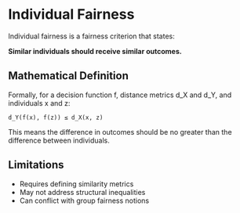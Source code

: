 # Individual Fairness

Individual fairness is a fairness criterion that states:

**Similar individuals should receive similar outcomes.**

## Mathematical Definition

Formally, for a decision function f, distance metrics d_X and d_Y, and individuals x and z:

```
d_Y(f(x), f(z)) ≤ d_X(x, z)
```

This means the difference in outcomes should be no greater than the difference between individuals.

## Limitations

- Requires defining similarity metrics
- May not address structural inequalities
- Can conflict with group fairness notions 